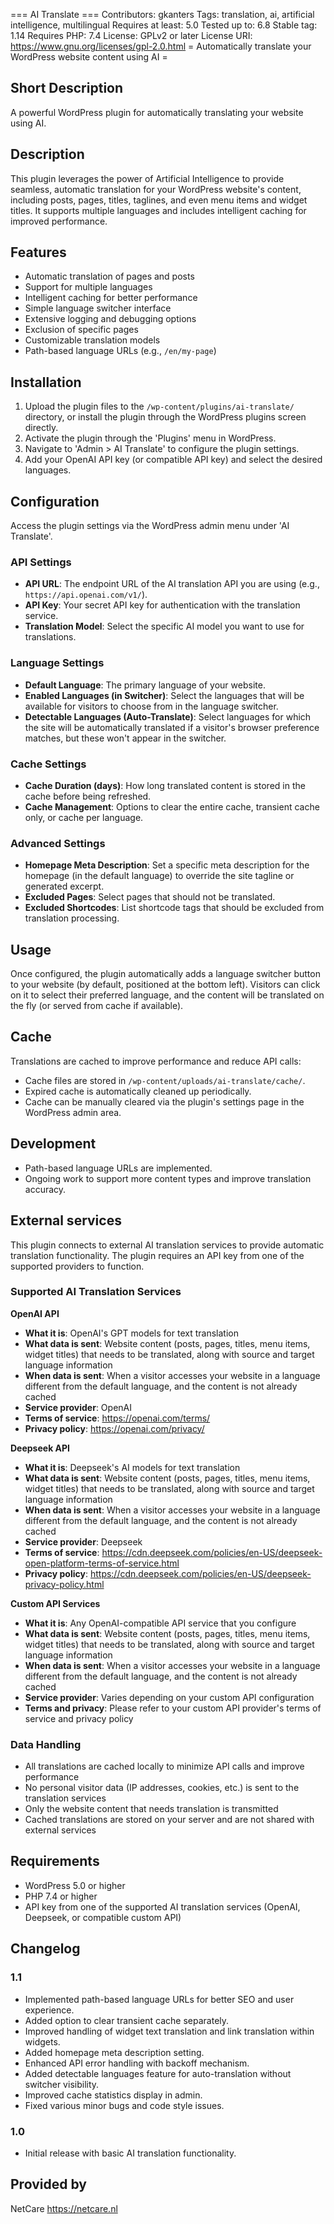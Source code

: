 === AI Translate ===
Contributors: gkanters
Tags: translation, ai, artificial intelligence, multilingual
Requires at least: 5.0
Tested up to: 6.8
Stable tag: 1.14
Requires PHP: 7.4
License: GPLv2 or later
License URI: https://www.gnu.org/licenses/gpl-2.0.html
= Automatically translate your WordPress website content using AI =

## Short Description

A powerful WordPress plugin for automatically translating your website using AI.

## Description

This plugin leverages the power of Artificial Intelligence to provide seamless, automatic translation for your WordPress website's content, including posts, pages, titles, taglines, and even menu items and widget titles. It supports multiple languages and includes intelligent caching for improved performance.

## Features

- Automatic translation of pages and posts
- Support for multiple languages
- Intelligent caching for better performance
- Simple language switcher interface
- Extensive logging and debugging options
- Exclusion of specific pages
- Customizable translation models
- Path-based language URLs (e.g., `/en/my-page`)

## Installation

1. Upload the plugin files to the `/wp-content/plugins/ai-translate/` directory, or install the plugin through the WordPress plugins screen directly.
2. Activate the plugin through the 'Plugins' menu in WordPress.
3. Navigate to 'Admin > AI Translate' to configure the plugin settings.
4. Add your OpenAI API key (or compatible API key) and select the desired languages.

## Configuration

Access the plugin settings via the WordPress admin menu under 'AI Translate'.

### API Settings

- **API URL**: The endpoint URL of the AI translation API you are using (e.g., `https://api.openai.com/v1/`).
- **API Key**: Your secret API key for authentication with the translation service.
- **Translation Model**: Select the specific AI model you want to use for translations.

### Language Settings

- **Default Language**: The primary language of your website.
- **Enabled Languages (in Switcher)**: Select the languages that will be available for visitors to choose from in the language switcher.
- **Detectable Languages (Auto-Translate)**: Select languages for which the site will be automatically translated if a visitor's browser preference matches, but these won't appear in the switcher.

### Cache Settings

- **Cache Duration (days)**: How long translated content is stored in the cache before being refreshed.
- **Cache Management**: Options to clear the entire cache, transient cache only, or cache per language.

### Advanced Settings

- **Homepage Meta Description**: Set a specific meta description for the homepage (in the default language) to override the site tagline or generated excerpt.
- **Excluded Pages**: Select pages that should not be translated.
- **Excluded Shortcodes**: List shortcode tags that should be excluded from translation processing.

## Usage

Once configured, the plugin automatically adds a language switcher button to your website (by default, positioned at the bottom left). Visitors can click on it to select their preferred language, and the content will be translated on the fly (or served from cache if available).

## Cache

Translations are cached to improve performance and reduce API calls:

- Cache files are stored in `/wp-content/uploads/ai-translate/cache/`.
- Expired cache is automatically cleaned up periodically.
- Cache can be manually cleared via the plugin's settings page in the WordPress admin area.

## Development

- Path-based language URLs are implemented.
- Ongoing work to support more content types and improve translation accuracy.

## External services

This plugin connects to external AI translation services to provide automatic translation functionality. The plugin requires an API key from one of the supported providers to function.

### Supported AI Translation Services

**OpenAI API**
- **What it is**: OpenAI's GPT models for text translation
- **What data is sent**: Website content (posts, pages, titles, menu items, widget titles) that needs to be translated, along with source and target language information
- **When data is sent**: When a visitor accesses your website in a language different from the default language, and the content is not already cached
- **Service provider**: OpenAI
- **Terms of service**: https://openai.com/terms/
- **Privacy policy**: https://openai.com/privacy/

**Deepseek API**
- **What it is**: Deepseek's AI models for text translation
- **What data is sent**: Website content (posts, pages, titles, menu items, widget titles) that needs to be translated, along with source and target language information
- **When data is sent**: When a visitor accesses your website in a language different from the default language, and the content is not already cached
- **Service provider**: Deepseek
- **Terms of service**: https://cdn.deepseek.com/policies/en-US/deepseek-open-platform-terms-of-service.html
- **Privacy policy**: https://cdn.deepseek.com/policies/en-US/deepseek-privacy-policy.html
 
**Custom API Services**
- **What it is**: Any OpenAI-compatible API service that you configure
- **What data is sent**: Website content (posts, pages, titles, menu items, widget titles) that needs to be translated, along with source and target language information
- **When data is sent**: When a visitor accesses your website in a language different from the default language, and the content is not already cached
- **Service provider**: Varies depending on your custom API configuration
- **Terms and privacy**: Please refer to your custom API provider's terms of service and privacy policy

### Data Handling

- All translations are cached locally to minimize API calls and improve performance
- No personal visitor data (IP addresses, cookies, etc.) is sent to the translation services
- Only the website content that needs translation is transmitted
- Cached translations are stored on your server and are not shared with external services

## Requirements

- WordPress 5.0 or higher
- PHP 7.4 or higher
- API key from one of the supported AI translation services (OpenAI, Deepseek, or compatible custom API)

## Changelog

### 1.1
- Implemented path-based language URLs for better SEO and user experience.
- Added option to clear transient cache separately.
- Improved handling of widget text translation and link translation within widgets.
- Added homepage meta description setting.
- Enhanced API error handling with backoff mechanism.
- Added detectable languages feature for auto-translation without switcher visibility.
- Improved cache statistics display in admin.
- Fixed various minor bugs and code style issues.

### 1.0
- Initial release with basic AI translation functionality.

## Provided by

NetCare https://netcare.nl
